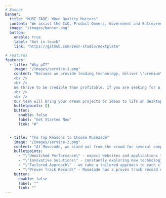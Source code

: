 ```yaml
---
# Banner
banner:
  title: "MUSE ZADE- When Quality Matters"
  content: "We assist the CxO, Product Owners, Government and Entrepreneurs by delivering premium software solutions of their choice."
  image: "/images/banner.png"
  button:
    enable: true
    label: "Get in touch"
    link: "https://github.com/zeon-studio/nextplate"

# Features
features:
  - title: "Why µZ?"
    image: "/images/service-1.png"
    content: "Because we provide leading technology, deliver \"premium\" solutions, unmatched services and training, and offer some of the best value in the industry.
    <br />
    <br />
    We thrive to be credible than profitable. If you are seeking for a Smart, Flexible, and Passionate Team, BRAVO!!! You are here at the right place.
    <br />
    <br />
    Our team will bring your dream projects or ideas to life on desktop, TV, or mobile screens in a cost effective and scalable manner. Get Connected with Us."
    bulletpoints: []
    button:
      enable: false
      label: "Get Started Now"
      link: "#"


  - title: "The Top Reasons to Choose Musezade"
    image: "/images/service-3.png"
    content: "At Musezade, we stand out from the crowd for several compelling reasons, making us your ideal partner in achieving your digital ambitions."
    bulletpoints:
      - "\"Unmatched Performance\" - expect websites and applications that not only look great but also perform exceptionally well."
      - "\"Innovative Solutions\" - constantly exploring new technologies and methodologies to deliver solutions that are ahead of the curve."
      - "\"Tailored Approach\" - we take a tailored approach to each client, ensuring that our solutions align perfectly with your goals, requirements, and vision."
      - "\"Proven Track Record\" - Musezade has a proven track record of delivering excellence. You can trust us to bring your ideas to life and surpass your expectations."
    button:
      enable: false
      label: ""
      link: ""
---
```

